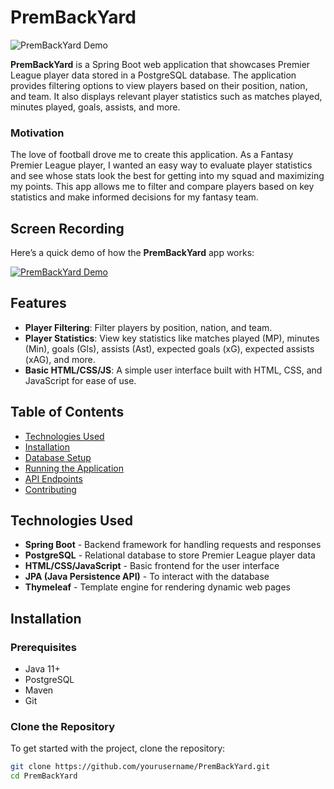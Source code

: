# PremBackYard

![PremBackYard Demo](https://github.com/user-attachments/assets/71c1e7d5-cfd2-4722-b59a-f2be20ba6830)

**PremBackYard** is a Spring Boot web application that showcases Premier League player data stored in a PostgreSQL database. The application provides filtering options to view players based on their position, nation, and team. It also displays relevant player statistics such as matches played, minutes played, goals, assists, and more.

### Motivation
The love of football drove me to create this application. As a Fantasy Premier League player, I wanted an easy way to evaluate player statistics and see whose stats look the best for getting into my squad and maximizing my points. This app allows me to filter and compare players based on key statistics and make informed decisions for my fantasy team.

## Screen Recording

Here’s a quick demo of how the **PremBackYard** app works:

[![PremBackYard Demo](https://img.youtube.com/vi/AB3x8GTA8Us/0.jpg)](https://www.youtube.com/watch?v=AB3x8GTA8Us)

## Features

- **Player Filtering**: Filter players by position, nation, and team.
- **Player Statistics**: View key statistics like matches played (MP), minutes (Min), goals (Gls), assists (Ast), expected goals (xG), expected assists (xAG), and more.
- **Basic HTML/CSS/JS**: A simple user interface built with HTML, CSS, and JavaScript for ease of use.

## Table of Contents

- [Technologies Used](#technologies-used)
- [Installation](#installation)
- [Database Setup](#database-setup)
- [Running the Application](#running-the-application)
- [API Endpoints](#api-endpoints)
- [Contributing](#contributing)

## Technologies Used

- **Spring Boot** - Backend framework for handling requests and responses
- **PostgreSQL** - Relational database to store Premier League player data
- **HTML/CSS/JavaScript** - Basic frontend for the user interface
- **JPA (Java Persistence API)** - To interact with the database
- **Thymeleaf** - Template engine for rendering dynamic web pages

## Installation

### Prerequisites

- Java 11+
- PostgreSQL
- Maven
- Git

### Clone the Repository

To get started with the project, clone the repository:

```bash
git clone https://github.com/yourusername/PremBackYard.git
cd PremBackYard
